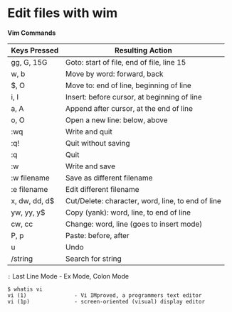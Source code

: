 # Edit files with wim

**Vim Commands**

| Keys Pressed  | Resulting Action                                  | 
|---------------|---------------------------------------------------|
| gg, G, 15G    | Goto: start of file, end of file, line 15         |
| w, b          | Move by word: forward, back                       |
| $, O          | Move to: end of line, beginning of line           |
| i, I          | Insert: before cursor, at beginning of line       |
| a, A          | Append after cursor, at the end of line           |
| o, O          | Open a new line: below, above                     |
| :wq           | Write and quit                                    |
| :q!           | Quit without saving                               |
| :q            | Quit                                              |
| :w            | Write and save                                    |
| :w filename   | Save as different filename                        |
| :e filename   | Edit different filename                           |
| x, dw, dd, d$ | Cut/Delete: character, word, line, to end of line |
| yw, yy, y$    | Copy (yank): word, line, to end of line           |
| cw, cc        | Change: word, line (goes to insert mode)          |
| P, p          | Paste: before, after                              |
| u             | Undo                                              |
| /string       | Search for string                                 |


`:` Last Line Mode - Ex Mode, Colon Mode

```
$ whatis vi
vi (1)               - Vi IMproved, a programmers text editor
vi (1p)              - screen-oriented (visual) display editor
```
